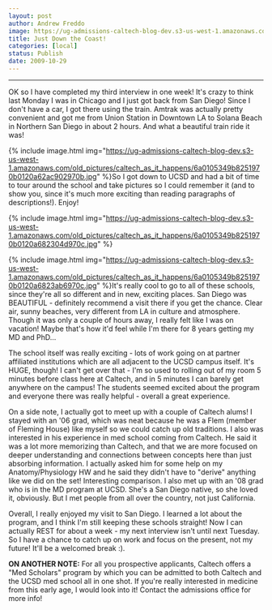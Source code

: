 ```yaml
---
layout: post
author: Andrew Freddo
image: https://ug-admissions-caltech-blog-dev.s3-us-west-1.amazonaws.com/old_pictures/caltech_as_it_happens/6a0105349b8251970b0120a62ab94a970b.jpg
title: Just Down the Coast!
categories: [local]
status: Publish
date: 2009-10-29
---
```


****
OK so I have completed my third interview in one week! It's crazy to think last Monday I was in Chicago and I just got back from San Diego! Since I don't have a car, I got there using the train. Amtrak was actually pretty convenient and got me from Union Station in Downtown LA to Solana Beach in Northern San Diego in about 2 hours. And what a beautiful train ride it was!


{% include image.html img="https://ug-admissions-caltech-blog-dev.s3-us-west-1.amazonaws.com/old_pictures/caltech_as_it_happens/6a0105349b8251970b0120a62ac902970b.jpg" %}So I got down to UCSD and had a bit of time to tour around the school and take pictures so I could remember it (and to show you, since it's much more exciting than reading paragraphs of descriptions!). Enjoy!

{% include image.html img="https://ug-admissions-caltech-blog-dev.s3-us-west-1.amazonaws.com/old_pictures/caltech_as_it_happens/6a0105349b8251970b0120a682304d970c.jpg" %}

{% include image.html img="https://ug-admissions-caltech-blog-dev.s3-us-west-1.amazonaws.com/old_pictures/caltech_as_it_happens/6a0105349b8251970b0120a6823ab6970c.jpg" %}It's really cool to go to all of these schools, since they're all so different and in new, exciting places. San Diego was BEAUTIFUL - definitely recommend a visit there if you get the chance. Clear air, sunny beaches, very different from LA in culture and atmosphere. Though it was only a couple of hours away, I really felt like I was on vacation! Maybe that's how it'd feel while I'm there for 8 years getting my MD and PhD...

The school itself was really exciting - lots of work going on at partner affiliated institutions which are all adjacent to the UCSD campus itself. It's HUGE, though! I can't get over that - I'm so used to rolling out of my room 5 minutes before class here at Caltech, and in 5 minutes I can barely get anywhere on the campus! The students seemed excited about the program and everyone there was really helpful - overall a great experience.

On a side note, I actually got to meet up with a couple of Caltech alums! I stayed with an '06 grad, which was neat because he was a Flem (member of Fleming House) like myself so we could catch up old traditions. I also was interested in his experience in med school coming from Caltech. He said it was a lot more memorizing than Caltech, and that we are more focused on deeper understanding and connections between concepts here than just absorbing information. I actually asked him for some help on my Anatomy/Physiology HW and he said they didn't have to "derive" anything like we did on the set! Interesting comparison. I also met up with an '08 grad who is in the MD program at UCSD. She's a San Diego native, so she loved it, obviously. But I met people from all over the country, not just California.

Overall, I really enjoyed my visit to San Diego. I learned a lot about the program, and I think I'm still keeping these schools straight! Now I can actually REST for about a week - my next interview isn't until next Tuesday. So I have a chance to catch up on work and focus on the present, not my future! It'll be a welcomed break :).

**ON ANOTHER NOTE:** For all you prospective applicants, Caltech offers a "Med Scholars" program by which you can be admitted to both Caltech and the UCSD med school all in one shot. If you're really interested in medicine from this early age, I would look into it! Contact the admissions office for more info!
